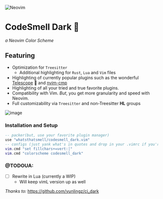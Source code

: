 ![Neovim](https://img.shields.io/badge/editor-Neovim-green?logo=neovim&style=plastic)

# CodeSmell Dark     💩
_a Neovim Color Scheme_

## Featuring
- Optimization for `Treesitter`
  - Additional highlighting for `Rust`, `Lua` and `Vim` files
- Highlighting of currently popular plugins such as the wonderful [Telescope](https://github.com/nvim-telescope/telescope.nvim) 🔭 and [nvim-cmp](https://github.com/hrsh7th/nvim-cmp)
- Highlighting of all your tried and true favorite plugins.
- Compatibility with Vim. _But_, you get more granularity and speed with Neovim.
- Full customizability via `Treesitter` and non-Treesitter **HL** groups


![image](https://user-images.githubusercontent.com/8049061/144603775-88c7dd41-e8e4-4267-a31b-d854d3583e20.png)

### Installation and Setup

```lua
-- packer(but, use your favorite plugin manager)
use "whatsthatsmell/codesmell_dark.vim"
-- configs (just yank what's in quotes and drop in your .vimrc if you're not Lua'd yet)
vim.cmd "set fillchars+=vert:│"
vim.cmd "colorscheme codesmell_dark"
```

### @TODOUA:
- [ ] Rewrite in Lua (currently a WIP)
  - Will keep vimL version up as well

_Thanks to:_ https://github.com/yunlingz/ci_dark
